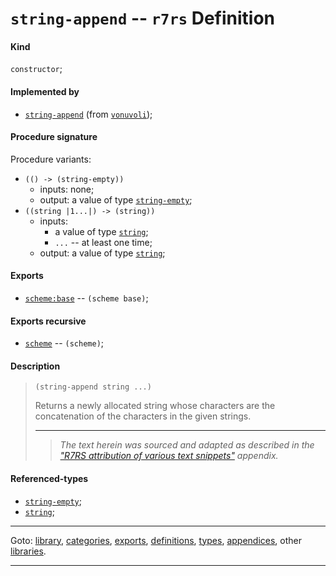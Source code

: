 

<a id='definition__r7rs__string-append'></a>

# `string-append` -- `r7rs` Definition


<a id='definition__r7rs__string-append__kind'></a>

#### Kind

`constructor`;


<a id='definition__r7rs__string-append__implemented-by'></a>

#### Implemented by

 * [`string-append`](../../vonuvoli/definitions/string-append.md#definition__vonuvoli__string-append) (from [`vonuvoli`](../../vonuvoli/_index.md#library__vonuvoli));


<a id='definition__r7rs__string-append__procedure-signature'></a>

#### Procedure signature

Procedure variants:
 * `(() -> (string-empty))`
   * inputs: none;
   * output: a value of type [`string-empty`](../../r7rs/types/string-empty.md#type__r7rs__string-empty);
 * `((string |1...|) -> (string))`
   * inputs:
     * a value of type [`string`](../../r7rs/types/string.md#type__r7rs__string);
     * `...` -- at least one time;
   * output: a value of type [`string`](../../r7rs/types/string.md#type__r7rs__string);


<a id='definition__r7rs__string-append__exports'></a>

#### Exports

 * [`scheme:base`](../../r7rs/exports/scheme_3a_base.md#export__r7rs__scheme_3a_base) -- `(scheme base)`;


<a id='definition__r7rs__string-append__exports-recursive'></a>

#### Exports recursive

 * [`scheme`](../../r7rs/exports/scheme.md#export__r7rs__scheme) -- `(scheme)`;


<a id='definition__r7rs__string-append__description'></a>

#### Description

> ````
> (string-append string ...)
> ````
> 
> 
> Returns a newly allocated string whose characters are the concatenation of the
> characters in the given strings.
> 
> 
> ----
> > *The text herein was sourced and adapted as described in the ["R7RS attribution of various text snippets"](../../r7rs/appendices/attribution.md#appendix__r7rs__attribution) appendix.*


<a id='definition__r7rs__string-append__referenced-types'></a>

#### Referenced-types

 * [`string-empty`](../../r7rs/types/string-empty.md#type__r7rs__string-empty);
 * [`string`](../../r7rs/types/string.md#type__r7rs__string);

----

Goto: [library](../../r7rs/_index.md#library__r7rs), [categories](../../r7rs/categories/_index.md#toc__r7rs__categories), [exports](../../r7rs/exports/_index.md#toc__r7rs__exports), [definitions](../../r7rs/definitions/_index.md#toc__r7rs__definitions), [types](../../r7rs/types/_index.md#toc__r7rs__types), [appendices](../../r7rs/appendices/_index.md#toc__r7rs__appendices), other [libraries](../../_libraries.md#toc__libraries).

----

